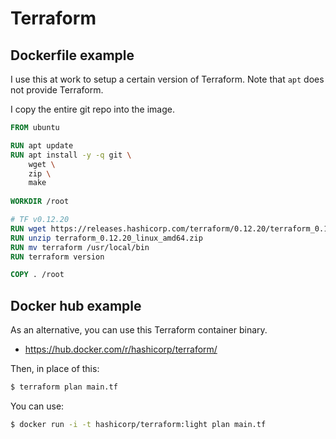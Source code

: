 # Terraform

## Dockerfile example

I use this at work to setup a certain version of Terraform. Note that `apt` does not provide Terraform.

I copy the entire git repo into the image.

```dockerfile
FROM ubuntu

RUN apt update
RUN apt install -y -q git \
	wget \
	zip \
	make
	
WORKDIR /root

# TF v0.12.20
RUN wget https://releases.hashicorp.com/terraform/0.12.20/terraform_0.12.20_linux_amd64.zip
RUN	unzip terraform_0.12.20_linux_amd64.zip
RUN mv terraform /usr/local/bin
RUN terraform version

COPY . /root
```

## Docker hub example

As an alternative, you can use this Terraform container binary.

- https://hub.docker.com/r/hashicorp/terraform/

Then, in place of this:

```sh
$ terraform plan main.tf
```

You can use:

```sh
$ docker run -i -t hashicorp/terraform:light plan main.tf
```
